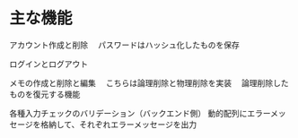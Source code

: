 # 主な機能
アカウント作成と削除
　パスワードはハッシュ化したものを保存
 
ログインとログアウト

メモの作成と削除と編集
　こちらは論理削除と物理削除を実装
　論理削除したものを復元する機能

 各種入力チェックのバリデーション（バックエンド側）
 動的配列にエラーメッセージを格納して、それぞれエラーメッセージを出力
